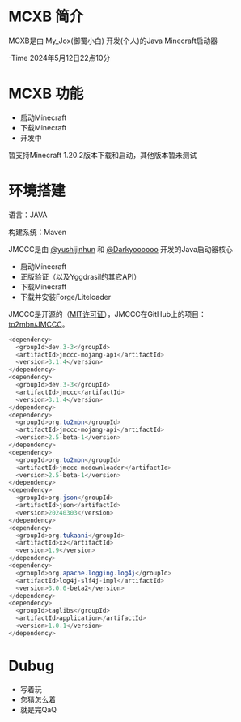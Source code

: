 # MCXB 简介
MCXB是由 My_Jox(御蜀小白) 开发(个人)的Java Minecraft启动器

-Time 2024年5月12日22点10分

# MCXB 功能
 * 启动Minecraft
 * 下载Minecraft
 * 开发中

暂支持Minecraft 1.20.2版本下载和启动，其他版本暂未测试

# 环境搭建
  语言：JAVA
  
  构建系统：Maven

  JMCCC是由 [@yushijinhun](https://github.com/yushijinhun) 和 [@Darkyoooooo](https://github.com/Darkyoooooo) 开发的Java启动器核心
 * 启动Minecraft
 * 正版验证（以及Yggdrasil的其它API）
 * 下载Minecraft
 * 下载并安装Forge/Liteloader

  JMCCC是开源的（[MIT许可证](https://to2mbn.github.io/jmccc/LICENSE.txt)），JMCCC在GitHub上的项目：[to2mbn/JMCCC](https://github.com/to2mbn/JMCCC)。

``` java
<dependency>
  <groupId>dev.3-3</groupId>
  <artifactId>jmccc-mojang-api</artifactId>
  <version>3.1.4</version>
</dependency>
<dependency>
  <groupId>dev.3-3</groupId>
  <artifactId>jmccc</artifactId>
  <version>3.1.4</version>
</dependency>
<dependency>
  <groupId>org.to2mbn</groupId>
  <artifactId>jmccc-mojang-api</artifactId>
  <version>2.5-beta-1</version>
</dependency>
<dependency>
  <groupId>org.to2mbn</groupId>
  <artifactId>jmccc-mcdownloader</artifactId>
  <version>2.5-beta-1</version>
</dependency>
<dependency>
  <groupId>org.json</groupId>
  <artifactId>json</artifactId>
  <version>20240303</version>
</dependency>
<dependency>
  <groupId>org.tukaani</groupId>
  <artifactId>xz</artifactId>
  <version>1.9</version>
</dependency>
<dependency>
  <groupId>org.apache.logging.log4j</groupId>
  <artifactId>log4j-slf4j-impl</artifactId>
  <version>3.0.0-beta2</version>
</dependency>
<dependency>
  <groupId>taglibs</groupId>
  <artifactId>application</artifactId>
  <version>1.0.1</version>
</dependency>
```
# Dubug
  * 写着玩
  * 您猜怎么着
  * 就是完QaQ
